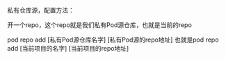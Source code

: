 私有仓库源，配置方法：

开一个repo，这个repo就是我们私有Pod源仓库，也就是当前的repo

pod repo add [私有Pod源仓库名字] [私有Pod源的repo地址]
也就是pod repo add [当前项目的名字] [当前项目的repo地址]
